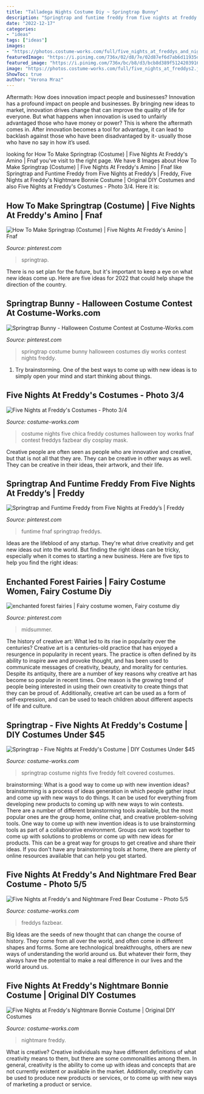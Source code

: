 ```yaml
---
title: "Talladega Nights Costume Diy ~ Springtrap Bunny"
description: "Springtrap and funtime freddy from five nights at freddy’s"
date: "2022-12-17"
categories:
- "ideas"
tags: ["ideas"]
images:
- "https://photos.costume-works.com/full/five_nights_at_freddys_and_nightmare_fred_bear4.jpg"
featuredImage: "https://i.pinimg.com/736x/02/d8/7e/02d87ef6d7ab6d11935ddeba03e598dc.jpg"
featured_image: "https://i.pinimg.com/736x/bc/b8/d3/bcb8d389f51242039164cf2f2585bf9d.jpg"
image: "https://photos.costume-works.com/full/five_nights_at_freddys2.jpg"
ShowToc: true
author: "Verona Mraz"
---
```



Aftermath: How does innovation impact people and businesses?
Innovation has a profound impact on people and businesses. By bringing new ideas to market, innovation drives change that can improve the quality of life for everyone. But what happens when innovation is used to unfairly advantaged those who have money or power? This is where the aftermath comes in. After innovation becomes a tool for advantage, it can lead to backlash against those who have been disadvantaged by it- usually those who have no say in how it’s used.

	

		
looking for How To Make Springtrap (Costume) | Five Nights At Freddy&#039;s Amino | Fnaf you've visit to the right page. We have 8 Images about How To Make Springtrap (Costume) | Five Nights At Freddy&#039;s Amino | Fnaf like Springtrap and Funtime Freddy from Five Nights at Freddy’s | Freddy, Five Nights at Freddy&#039;s Nightmare Bonnie Costume | Original DIY Costumes and also Five Nights at Freddy&#039;s Costumes - Photo 3/4. Here it is:
		
    
## How To Make Springtrap (Costume) | Five Nights At Freddy&#039;s Amino | Fnaf

<img loading=lazy src="https://i.pinimg.com/736x/02/d8/7e/02d87ef6d7ab6d11935ddeba03e598dc.jpg" onerror="this.onerror=null;this.src='https://tse3.mm.bing.net/th?id=OIP.xLfA6IEHeg4klMBtyNA22gHaJ3&amp;pid=15.1';" alt="How To Make Springtrap (Costume) | Five Nights At Freddy&#039;s Amino | Fnaf">

_Source: pinterest.com_

>springtrap. 

	

There is no set plan for the future, but it's important to keep a eye on what new ideas come up. Here are five ideas for 2022 that could help shape the direction of the country.

    
## Springtrap Bunny - Halloween Costume Contest At Costume-Works.com

<img loading=lazy src="https://i.pinimg.com/originals/91/73/f2/9173f2881695cdf3367f402d3160bba3.jpg" onerror="this.onerror=null;this.src='https://tse1.mm.bing.net/th?id=OIP.y8ZQ_q84Bxj50j2YM0_ckQHaMi&amp;pid=15.1';" alt="Springtrap Bunny - Halloween Costume Contest at Costume-Works.com">

_Source: pinterest.com_

>springtrap costume bunny halloween costumes diy works contest nights freddy. 

	

1. Try brainstorming. One of the best ways to come up with new ideas is to simply open your mind and start thinking about things.

    
## Five Nights At Freddy&#039;s Costumes - Photo 3/4

<img loading=lazy src="https://photos.costume-works.com/full/five_nights_at_freddys2.jpg" onerror="this.onerror=null;this.src='https://tse2.mm.bing.net/th?id=OIP.1I1Zus-j8bWeRqw0HGMxvwHaKc&amp;pid=15.1';" alt="Five Nights at Freddy&#039;s Costumes - Photo 3/4">

_Source: costume-works.com_

>costume nights five chica freddy costumes halloween toy works fnaf contest freddys fazbear diy cosplay mask. 

	

Creative people are often seen as people who are innovative and creative, but that is not all that they are. They can be creative in other ways as well. They can be creative in their ideas, their artwork, and their life.

    
## Springtrap And Funtime Freddy From Five Nights At Freddy’s | Freddy

<img loading=lazy src="https://i.pinimg.com/736x/bc/b8/d3/bcb8d389f51242039164cf2f2585bf9d.jpg" onerror="this.onerror=null;this.src='https://tse3.mm.bing.net/th?id=OIP.mHH3vjV8zcmZRknZ0F88EAHaJ4&amp;pid=15.1';" alt="Springtrap and Funtime Freddy from Five Nights at Freddy’s | Freddy">

_Source: pinterest.com_

>funtime fnaf springtrap freddys. 

	

Ideas are the lifeblood of any startup. They're what drive creativity and get new ideas out into the world. But finding the right ideas can be tricky, especially when it comes to starting a new business. Here are five tips to help you find the right ideas: 

    
## Enchanted Forest Fairies | Fairy Costume Women, Fairy Costume Diy

<img loading=lazy src="https://i.pinimg.com/736x/89/de/0f/89de0f599489f6f967aa72cdb9757a8a.jpg" onerror="this.onerror=null;this.src='https://tse1.mm.bing.net/th?id=OIP.BSgYmVgzXuhAoHZwocZvTwHaJ3&amp;pid=15.1';" alt="enchanted forest fairies | Fairy costume women, Fairy costume diy">

_Source: pinterest.com_

>midsummer. 

	

The history of creative art: What led to its rise in popularity over the centuries?
Creative art is a centuries-old practice that has enjoyed a resurgence in popularity in recent years. The practice is often defined by its ability to inspire awe and provoke thought, and has been used to communicate messages of creativity, beauty, and morality for centuries. Despite its antiquity, there are a number of key reasons why creative art has become so popular in recent times. One reason is the growing trend of people being interested in using their own creativity to create things that they can be proud of. Additionally, creative art can be used as a form of self-expression, and can be used to teach children about different aspects of life and culture.

    
## Springtrap - Five Nights At Freddy&#039;s Costume | DIY Costumes Under $45

<img loading=lazy src="https://photos.costume-works.com/full/springtrap_five_nights_at_freddys2.jpg" onerror="this.onerror=null;this.src='https://tse3.mm.bing.net/th?id=OIP.RoqTu9R02dVxUvAJKLa9YQHaJ3&amp;pid=15.1';" alt="Springtrap - Five Nights at Freddy&#039;s Costume | DIY Costumes Under $45">

_Source: costume-works.com_

>springtrap costume nights five freddy felt covered costumes. 

	

brainstorming: What is a good way to come up with new invention ideas?
brainstorming is a process of ideas generation in which people gather input and come up with new ways to do things. It can be used for everything from developing new products to coming up with new ways to win contests. There are a number of different brainstorming tools available, but the most popular ones are the group home, online chat, and creative problem-solving tools. 
One way to come up with new invention ideas is to use brainstorming tools as part of a collaborative environment. Groups can work together to come up with solutions to problems or come up with new ideas for products. This can be a great way for groups to get creative and share their ideas. If you don't have any brainstorming tools at home, there are plenty of online resources available that can help you get started.

    
## Five Nights At Freddy&#039;s And Nightmare Fred Bear Costume - Photo 5/5

<img loading=lazy src="https://photos.costume-works.com/full/five_nights_at_freddys_and_nightmare_fred_bear4.jpg" onerror="this.onerror=null;this.src='https://tse3.mm.bing.net/th?id=OIP.EjPHvP6GWh2aim2YWDTguQHaJ3&amp;pid=15.1';" alt="Five Nights at Freddy&#039;s and Nightmare Fred Bear Costume - Photo 5/5">

_Source: costume-works.com_

>freddys fazbear. 

	

Big Ideas are the seeds of new thought that can change the course of history. They come from all over the world, and often come in different shapes and forms. Some are technological breakthroughs, others are new ways of understanding the world around us. But whatever their form, they always have the potential to make a real difference in our lives and the world around us.

    
## Five Nights At Freddy&#039;s Nightmare Bonnie Costume | Original DIY Costumes

<img loading=lazy src="https://photos.costume-works.com/full/five_nights_at_freddys_nightmare_bonnie1.jpg" onerror="this.onerror=null;this.src='https://tse4.mm.bing.net/th?id=OIP.vzXySqM36_egDdyg9f1AeQHaNL&amp;pid=15.1';" alt="Five Nights at Freddy&#039;s Nightmare Bonnie Costume | Original DIY Costumes">

_Source: costume-works.com_

>nightmare freddy. 

	

What is creative?
Creative individuals may have different definitions of what creativity means to them, but there are some commonalities among them. In general, creativity is the ability to come up with ideas and concepts that are not currently existent or available in the market. Additionally, creativity can be used to produce new products or services, or to come up with new ways of marketing a product or service.

